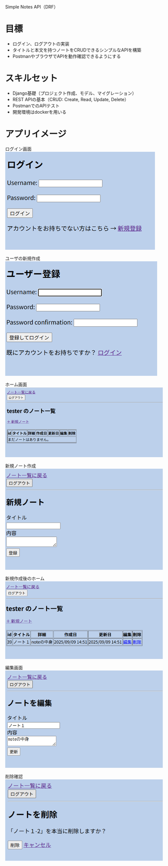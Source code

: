 Simple Notes API（DRF）

# 目標
- ログイン、ログアウトの実装
- タイトルと本文を持つノートをCRUDできるシンプルなAPIを構築
- PostmanやブラウザでAPIを動作確認できるようにする

# スキルセット
- Django基礎（プロジェクト作成、モデル、マイグレーション）
- REST APIの基本（CRUD: Create, Read, Update, Delete）
- PostmanでのAPIテスト
- 開発環境はdockerを用いる

# アプリイメージ
ログイン画面
![alt text](image/ログイン.png)

ユーザの新規作成
![alt text](image/ユーザ作成.png)

ホーム画面
![alt text](image/ホーム画面.png)

新規ノート作成
![alt text](image/ノート作成.png)

新規作成後のホーム
![alt text](image/ホーム画面（ノートあり）.png)

編集画面
![alt text](image/ノート編集.png)

削除確認
![alt text](image/ノート削除.png)
